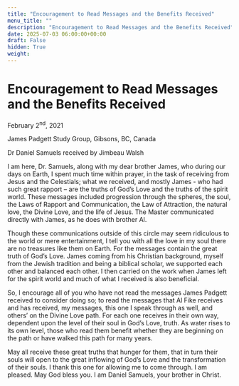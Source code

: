 ```yaml
---
title: "Encouragement to Read Messages and the Benefits Received"
menu_title: ""
description: "Encouragement to Read Messages and the Benefits Received"
date: 2025-07-03 06:00:00+00:00
draft: False
hidden: True
weight:
---
```

# Encouragement to Read Messages and the Benefits Received

February 2<sup>nd</sup>, 2021

James Padgett Study Group, Gibsons, BC, Canada

Dr Daniel Samuels received by Jimbeau Walsh

I am here, Dr. Samuels, along with my dear brother James, who during our days on Earth, I spent much time within prayer, in the task of receiving from Jesus and the Celestials; what we received, and mostly James - who had such great rapport – are the truths of God’s Love and the truths of the spirit world. These messages included progression through the spheres, the soul, the Laws of Rapport and Communication, the Law of Attraction, the natural love, the Divine Love, and the life of Jesus. The Master communicated directly with James, as he does with brother Al.

Though these communications outside of this circle may seem ridiculous to the world or mere entertainment, I tell you with all the love in my soul there are no treasures like them on Earth. For the messages contain the great truth of God’s Love. James coming from his Christian background, myself from the Jewish tradition and being a biblical scholar, we supported each other and balanced each other. I then carried on the work when James left for the spirit world and much of what I received is also beneficial.

So, I encourage all of you who have not read the messages James Padgett received to consider doing so; to read the messages that Al Fike receives and has received, my messages, this one I speak through as well, and others’ on the Divine Love path. For each one receives in their own way, dependent upon the level of their soul in God’s Love, truth. As water rises to its own level, those who read them benefit whether they are beginning on the path or have walked this path for many years.

May all receive these great truths that hunger for them, that in turn their souls will open to the great inflowing of God’s Love and the transformation of their souls. I thank this one for allowing me to come through. I am pleased. May God bless you. I am Daniel Samuels, your brother in Christ.
